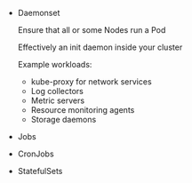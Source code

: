 - Daemonset

  Ensure that all or some Nodes run a Pod


  Effectively an init daemon inside your cluster

  Example workloads:
    * kube-proxy for network services
    * Log collectors
    * Metric servers
    * Resource monitoring agents
    * Storage daemons
- Jobs
- CronJobs
- StatefulSets

